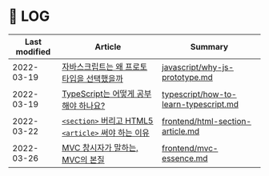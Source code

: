 # 📜 LOG

| Last modified | Article | Summary |
| --- | --- | --- |
| 2022-03-19 | [자바스크립트는 왜 프로토타입을 선택했을까](https://medium.com/@limsungmook/%EC%9E%90%EB%B0%94%EC%8A%A4%ED%81%AC%EB%A6%BD%ED%8A%B8%EB%8A%94-%EC%99%9C-%ED%94%84%EB%A1%9C%ED%86%A0%ED%83%80%EC%9E%85%EC%9D%84-%EC%84%A0%ED%83%9D%ED%96%88%EC%9D%84%EA%B9%8C-997f985adb42) | [javascript/why-js-prototype.md](./javascript/why-js-prototype.md) |
| 2022-03-19 | [TypeScript는 어떻게 공부해야 하나요?](https://yozm.wishket.com/magazine/detail/1376/) | [typescript/how-to-learn-typescript.md](./typescript/how-to-learn-typescript.md) |
| 2022-03-22 | [`<section>` 버리고 HTML5 `<article>` 써야 하는 이유](https://webactually.com/2020/03/03/%3Csection%3E%EC%9D%84-%EB%B2%84%EB%A6%AC%EA%B3%A0-HTML5-%3Carticle%3E%EC%9D%84-%EC%8D%A8%EC%95%BC-%ED%95%98%EB%8A%94-%EC%9D%B4%EC%9C%A0/) | [frontend/html-section-article.md](./frontend/html-section-article.md) |
| 2022-03-26 | [MVC 창시자가 말하는, MVC의 본질](https://velog.io/@eddy_song/mvc) | [frontend/mvc-essence.md](./frontend/mvc-essence.md) |
